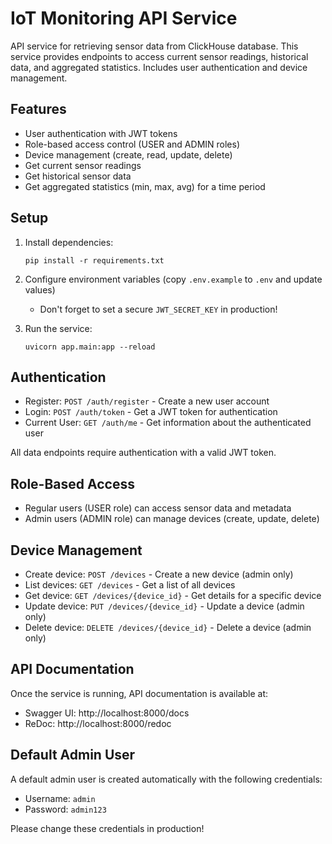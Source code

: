 # IoT Monitoring API Service

API service for retrieving sensor data from ClickHouse database. This service provides endpoints to access current sensor readings, historical data, and aggregated statistics. Includes user authentication and device management.

## Features

- User authentication with JWT tokens
- Role-based access control (USER and ADMIN roles)
- Device management (create, read, update, delete)
- Get current sensor readings
- Get historical sensor data
- Get aggregated statistics (min, max, avg) for a time period

## Setup

1. Install dependencies:
   ```
   pip install -r requirements.txt
   ```

2. Configure environment variables (copy `.env.example` to `.env` and update values)
   - Don't forget to set a secure `JWT_SECRET_KEY` in production!

3. Run the service:
   ```
   uvicorn app.main:app --reload
   ```

## Authentication

- Register: `POST /auth/register` - Create a new user account
- Login: `POST /auth/token` - Get a JWT token for authentication
- Current User: `GET /auth/me` - Get information about the authenticated user

All data endpoints require authentication with a valid JWT token.

## Role-Based Access

- Regular users (USER role) can access sensor data and metadata
- Admin users (ADMIN role) can manage devices (create, update, delete)

## Device Management

- Create device: `POST /devices` - Create a new device (admin only)
- List devices: `GET /devices` - Get a list of all devices
- Get device: `GET /devices/{device_id}` - Get details for a specific device
- Update device: `PUT /devices/{device_id}` - Update a device (admin only)
- Delete device: `DELETE /devices/{device_id}` - Delete a device (admin only)

## API Documentation

Once the service is running, API documentation is available at:
- Swagger UI: http://localhost:8000/docs
- ReDoc: http://localhost:8000/redoc

## Default Admin User

A default admin user is created automatically with the following credentials:
- Username: `admin`
- Password: `admin123`

Please change these credentials in production! 